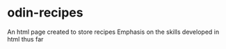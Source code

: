 # odin-recipes
An html page created to store recipes
Emphasis on the skills developed in html thus far
